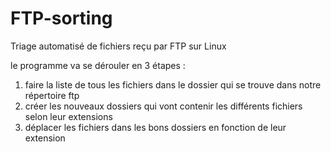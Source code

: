 # FTP-sorting
Triage automatisé de fichiers reçu par FTP sur Linux

le programme va se dérouler en 3 étapes :

1. faire la liste de tous les fichiers dans le dossier qui se trouve dans notre répertoire ftp
2. créer les nouveaux dossiers qui vont contenir les différents fichiers selon leur extensions
3. déplacer les fichiers dans les bons dossiers en fonction de leur extension
